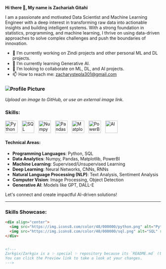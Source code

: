 
**Hi there 👋, My name is Zachariah Gitahi**  

I am a passionate and motivated Data Scientist and Machine Learning Engineer with a deep interest in transforming raw data into actionable insights and building intelligent systems. With a strong foundation in statistics, programming, and machine learning, I thrive on using data-driven approaches to solve complex challenges and push the boundaries of innovation.

- 🔭 I’m currently working on Zindi projects and other personal ML and DL projects.
- 🌱 I’m currently learning Generative AI.
- 🤝 I’m looking to collaborate on ML, DL, and AI projects.
- 📫 How to reach me: zacharystepla301@gmail.com

### ![Profile Picture](https://your-image-url-here) <!-- Replace this with your image link -->
*Upload an image to GitHub, or use an external image link.*

### Skills:
<p align="left">
  <img src="https://img.icons8.com/color/48/000000/python.png" alt="Python" style="margin-right: 10px;" width="40" height="40"/> 
  <img src="https://img.icons8.com/color/48/000000/sql.png" alt="SQL" style="margin-right: 10px;" width="40" height="40"/>
  <img src="https://img.icons8.com/color/48/000000/numpy.png" alt="Numpy" style="margin-right: 10px;" width="40" height="40"/>
  <img src="https://img.icons8.com/color/48/000000/pandas.png" alt="Pandas" style="margin-right: 10px;" width="40" height="40"/>
  <img src="https://img.icons8.com/color/48/000000/matplotlib.png" alt="Matplotlib" style="margin-right: 10px;" width="40" height="40"/>
  <img src="https://img.icons8.com/color/48/000000/power-bi.png" alt="PowerBI" style="margin-right: 10px;" width="40" height="40"/>
  <img src="https://img.icons8.com/color/48/000000/artificial-intelligence.png" alt="AI" style="margin-right: 10px;" width="40" height="40"/>
</p>

#### Technical Areas:
- **Programming Languages**: Python, SQL
- **Data Analytics**: Numpy, Pandas, Matplotlib, PowerBI
- **Machine Learning**: Supervised/Unsupervised Learning
- **Deep Learning**: Neural Networks, CNNs, RNNs
- **Natural Language Processing (NLP)**: Text Analysis, Sentiment Analysis
- **Computer Vision**: Image Processing, Object Detection
- **Generative AI**: Models like GPT, DALL-E

Let's connect and create impactful AI-driven solutions!

---

<!-- Optional section for rotating logos -->
### Skills Showcase:

```html
<div align="center">
  <img src="https://img.icons8.com/color/48/000000/python.png" alt="Python" style="margin-right: 20px; transition: transform 0.5s;" onmouseover="this.style.transform='rotate(360deg)'" onmouseout="this.style.transform='rotate(0deg)'"/>
  <img src="https://img.icons8.com/color/48/000000/sql.png" alt="SQL" style="margin-right: 20px; transition: transform 0.5s;" onmouseover="this.style.transform='rotate(360deg)'" onmouseout="this.style.transform='rotate(0deg)'"/>
</div>


<!---
Zarkgix/Zarkgix is a ✨ special ✨ repository because its `README.md` (this file) appears on your GitHub profile.
You can click the Preview link to take a look at your changes.
--->
